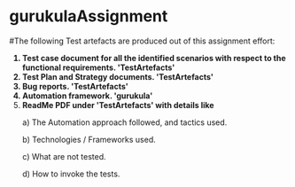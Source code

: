 # gurukulaAssignment


#The following Test artefacts are produced out of this assignment effort:
<b>
1) Test case document for all the identified scenarios with respect to the functional requirements. 'TestArtefacts'
2) Test Plan and Strategy documents. 'TestArtefacts'
3) Bug reports. 'TestArtefacts'
4) Automation framework. 'gurukula'
5) ReadMe PDF under 'TestArtefacts' with details like </b> 
   <p> a) The Automation approach followed, and tactics used.</p>
    <p>b) Technologies / Frameworks used.</p>
   <p> c) What are not tested.</p>
   <p> d) How to invoke the tests. </p>
